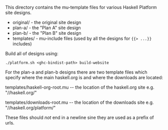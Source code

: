 This directory contains the mu-template files for various
Haskell Platform site designs.

  - original/        - the original site design
  - plan-a/          - the "Plan A" site design
  - plan-b/          - the "Plan B" site design
  - templates/       - mu-include files (used by all the designs for `{{> ...}}` includes)

Build all of designs using:

    ./platform.sh <ghc-bindist-path> build-website

For the plan-a and plan-b designs there are two template files which
specify where the main haskell.org is and where the downloads are located:


  templates/haskell-org-root.mu -- the location of the haskell.org site
                                           e.g. "//haskell.org/"

  templates/downloads-root.mu   -- the location of the downloads site
                                           e.g. "//haskell.org/platform/"

These files should _not_ end in a newline sine they are used as a prefix of urls.

